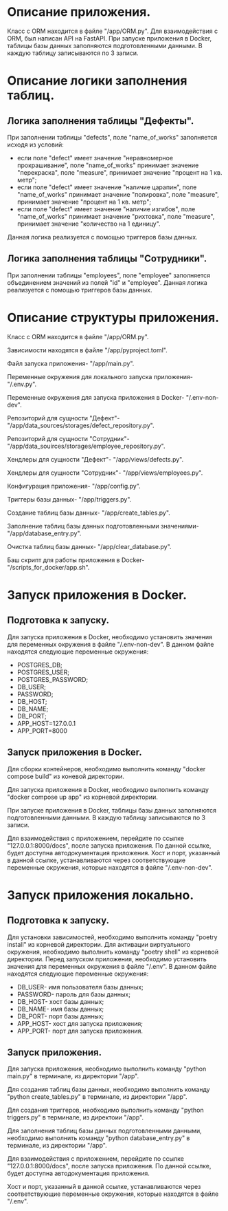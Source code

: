 # Описание приложения.
Класс с ORM находится в файле "/app/ORM.py".
Для взаимодействия с ORM, был написан API на FastAPI.
При запуске приложения в Docker, таблицы базы данных заполняются подготовленными данными.
В каждую таблицу записываются по 3 записи.
# Описание логики заполнения таблиц.
## Логика заполнения таблицы "Дефекты".
При заполнении таблицы "defects", поле "name_of_works" заполняется исходя из условий:
- если поле "defect" имеет значение "неравномерное прокрашивание", поле "name_of_works" принимает значение "перекраска",
  поле "measure", принимает значение "процент на 1 кв. метр";
- если поле "defect" имеет значение "наличие царапин", поле "name_of_works" принимает значение "полировка",
  поле "measure", принимает значение "процент на 1 кв. метр";
- если поле "defect" имеет значение "наличие изгибов", поле "name_of_works" принимает значение "рихтовка",
поле "measure", принимает значение "количество на 1 единицу".

Данная логика реализуется с помощью триггеров базы данных.
## Логика заполнения таблицы "Сотрудники".
При заполнении таблицы "employees", поле "employee" заполняется объединением значений из полей "id" и "employee".
Данная логика реализуется с помощью триггеров базы данных.
# Описание структуры приложения.
Класc c ORM находится в файле "/app/ORM.py".

Зависимости находятся в файле "/app/pyproject.toml".

Файл запуска приложения- "/app/main.py".

Переменные окружения для локального запуска приложения- "/.env.py".

Переменные окружения для запуска приложения в Docker- "/.env-non-dev".

Репозиторий для сущности "Дефект"- "/app/data_sources/storages/defect_repository.py".

Репозиторий для сущности "Сотрудник"- "/app/data_souirces/storages/employee_repository.py".

Хендлеры для сущности "Дефект"- "/app/views/defects.py".

Хендлеры для сущности "Сотрудник"- "/app/views/employees.py".

Конфигурация приложения- "/app/config.py".

Триггеры базы данных- "/app/triggers.py".

Создание таблиц базы данных- "/app/create_tables.py".

Заполнение таблиц базы данных подготовленными значениями- "/app/database_entry.py".

Очистка таблиц базы данных- "/app/clear_database.py".

Баш скрипт для работы приложения в Docker- "/scripts_for_docker/app.sh".
# Запуск приложения в Docker.
## Подготовка к запуску.
Для запуска приложения в Docker, необходимо установить значения для переменных окружения в файле "/.env-non-dev".
В данном файле находятся следующие переменные окружения:
- POSTGRES_DB;
- POSTGRES_USER;
- POSTGRES_PASSWORD;
- DB_USER;
- PASSWORD;
- DB_HOST;
- DB_NAME;
- DB_PORT;
- APP_HOST=127.0.0.1
- APP_PORT=8000
## Запуск приложения в Docker.
Для сборки контейнеров, необходимо выполнить команду "docker compose build" из коневой директории.

Для запуска приложения в Docker, необходимо выполнить команду "docker compose up app" из корневой директории.

При запуске приложения в Docker, таблицы базы данных заполняются подготовленными данными.
В каждую таблицу записываются по 3 записи.

Для взаимодействия с приложением, перейдите по ссылке "127.0.0.1:8000/docs", после запуска приложения.
По данной ссылке, будет доступна автодокументация приложения.
Хост и порт, указанный в данной ссылке, устанавливаются через соответствующие переменные окружения,
которые находятся в файле "/.env-non-dev".
# Запуск приложения локально.
## Подготовка к запуску.
Для установки зависимостей, необходимо выполнить команду "poetry install" из корневой директории.
Для активации виртуального окружения, необходимо выполнить команду "poetry shell" из корневой директории.
Перед запуском приложения, необходимо установить значения для переменных окружения в файле "/.env".
В данном файле находятся следующие переменные окружения:
- DB_USER- имя пользователя базы данных;
- PASSWORD- пароль для базы данных;
- DB_HOST- хост базы данных;
- DB_NAME- имя базы данных;
- DB_PORT- порт базы данных;
- APP_HOST- хост для запуска приложения;
- APP_PORT- порт для запуска приложения.
## Запуск приложения.
Для запуска приложения, необходимо выполнить команду "python main.py" в терминале, из директории "/app".

Для создания таблиц базы данных, необходимо выполнить команду "python create_tables.py" в терминале, из директории "/app".

Для создания триггеров, необходимо выполнить команду "python triggers.py" в терминале, из директоии "/app".

Для заполнения таблиц базы данных подготовленными данными, необходимо выполнить команду "python database_entry.py"
в терминале, из директории "/app".

Для взаимодействия с приложением, перейдите по ссылке "127.0.0.1:8000/docs", после запуска приложения.
По данной ссылке, будет доступна автодокументация приложения.

Хост и порт, указанный в данной ссылке, устанавливаются через соответствующие переменные окружения,
которые находятся в файле "/.env".


